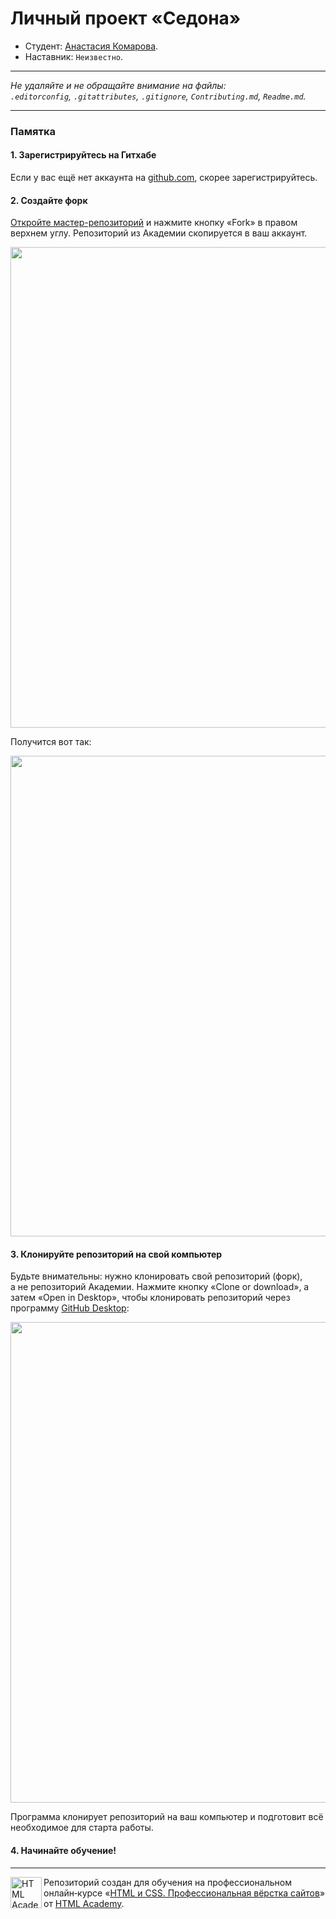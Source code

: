 # Личный проект «Седона»

* Студент: [Анастасия Комарова](https://up.htmlacademy.ru/htmlcss/34/user/2039141).
* Наставник: `Неизвестно`.

---

_Не удаляйте и не обращайте внимание на файлы:_<br>
_`.editorconfig`, `.gitattributes`, `.gitignore`, `Contributing.md`, `Readme.md`._

---

### Памятка

#### 1. Зарегистрируйтесь на Гитхабе

Если у вас ещё нет аккаунта на [github.com](https://github.com/join), скорее зарегистрируйтесь.

#### 2. Создайте форк

[Откройте мастер-репозиторий](https://github.com/htmlacademy-htmlcss/2039141-sedona-34) и нажмите кнопку «Fork» в правом верхнем углу. Репозиторий из Академии скопируется в ваш аккаунт.

<img width="769" alt="" src="https://user-images.githubusercontent.com/10909/29037949-67a635d6-7bae-11e7-9f2f-1a48fde231b9.jpg">

Получится вот так:

<img width="769" alt="" src="https://user-images.githubusercontent.com/10909/29037953-6a8a7384-7bae-11e7-83ac-59603b1d696c.jpg">

#### 3. Клонируйте репозиторий на свой компьютер

Будьте внимательны: нужно клонировать свой репозиторий (форк), а не репозиторий Академии. Нажмите кнопку «Clone or download», а затем «Open in Desktop», чтобы клонировать репозиторий через программу [GitHub Desktop](https://desktop.github.com):

<img width="769" alt="" src="https://user-images.githubusercontent.com/10909/29037955-6c20c16c-7bae-11e7-9e1a-c52010042976.jpg">

Программа клонирует репозиторий на ваш компьютер и подготовит всё необходимое для старта работы.

#### 4. Начинайте обучение!

---

<a href="https://htmlacademy.ru/intensive/htmlcss"><img align="left" width="50" height="50" alt="HTML Academy" src="https://up.htmlacademy.ru/static/img/intensive/htmlcss/logo-for-github-2.png"></a>

Репозиторий создан для обучения на профессиональном онлайн‑курсе «[HTML и CSS. Профессиональная вёрстка сайтов](https://htmlacademy.ru/intensive/htmlcss)» от [HTML Academy](https://htmlacademy.ru).
